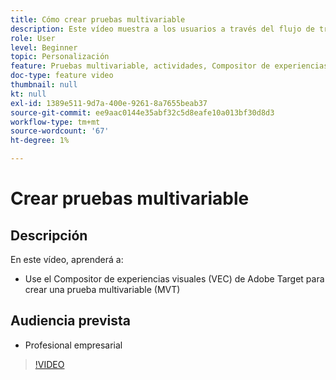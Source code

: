 ```yaml
---
title: Cómo crear pruebas multivariable
description: Este vídeo muestra a los usuarios a través del flujo de trabajo clave para crear una prueba multivariable (MVT) en Adobe Target. Conozca los pasos para crear e interpretar MVT.
role: User
level: Beginner
topic: Personalización
feature: Pruebas multivariable, actividades, Compositor de experiencias visuales (VEC)
doc-type: feature video
thumbnail: null
kt: null
exl-id: 1389e511-9d7a-400e-9261-8a7655beab37
source-git-commit: ee9aac0144e35abf32c5d8eafe10a013bf30d8d3
workflow-type: tm+mt
source-wordcount: '67'
ht-degree: 1%

---
```


# Crear pruebas multivariable

## Descripción

En este vídeo, aprenderá a:

* Use el Compositor de experiencias visuales (VEC) de Adobe Target para crear una prueba multivariable (MVT)

## Audiencia prevista

* Profesional empresarial

>[!VIDEO](https://video.tv.adobe.com/v/17395/?quality=12)
